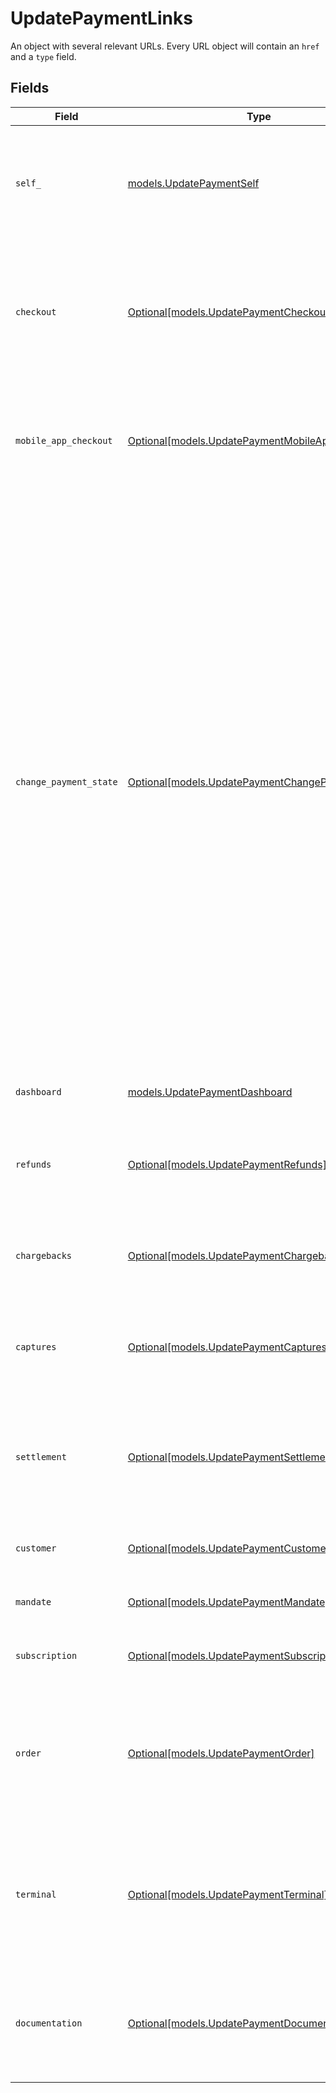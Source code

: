 # UpdatePaymentLinks

An object with several relevant URLs. Every URL object will contain an `href` and a `type` field.


## Fields

| Field                                                                                                                                                                                                                                                                                                                                                                                                                            | Type                                                                                                                                                                                                                                                                                                                                                                                                                             | Required                                                                                                                                                                                                                                                                                                                                                                                                                         | Description                                                                                                                                                                                                                                                                                                                                                                                                                      |
| -------------------------------------------------------------------------------------------------------------------------------------------------------------------------------------------------------------------------------------------------------------------------------------------------------------------------------------------------------------------------------------------------------------------------------- | -------------------------------------------------------------------------------------------------------------------------------------------------------------------------------------------------------------------------------------------------------------------------------------------------------------------------------------------------------------------------------------------------------------------------------- | -------------------------------------------------------------------------------------------------------------------------------------------------------------------------------------------------------------------------------------------------------------------------------------------------------------------------------------------------------------------------------------------------------------------------------- | -------------------------------------------------------------------------------------------------------------------------------------------------------------------------------------------------------------------------------------------------------------------------------------------------------------------------------------------------------------------------------------------------------------------------------- |
| `self_`                                                                                                                                                                                                                                                                                                                                                                                                                          | [models.UpdatePaymentSelf](../models/updatepaymentself.md)                                                                                                                                                                                                                                                                                                                                                                       | :heavy_check_mark:                                                                                                                                                                                                                                                                                                                                                                                                               | In v2 endpoints, URLs are commonly represented as objects with an `href` and `type` field.                                                                                                                                                                                                                                                                                                                                       |
| `checkout`                                                                                                                                                                                                                                                                                                                                                                                                                       | [Optional[models.UpdatePaymentCheckout]](../models/updatepaymentcheckout.md)                                                                                                                                                                                                                                                                                                                                                     | :heavy_minus_sign:                                                                                                                                                                                                                                                                                                                                                                                                               | The URL your customer should visit to make the payment. This is where you should redirect the customer to.                                                                                                                                                                                                                                                                                                                       |
| `mobile_app_checkout`                                                                                                                                                                                                                                                                                                                                                                                                            | [Optional[models.UpdatePaymentMobileAppCheckout]](../models/updatepaymentmobileappcheckout.md)                                                                                                                                                                                                                                                                                                                                   | :heavy_minus_sign:                                                                                                                                                                                                                                                                                                                                                                                                               | The deeplink URL to the app of the payment method. Currently only available for `bancontact`.                                                                                                                                                                                                                                                                                                                                    |
| `change_payment_state`                                                                                                                                                                                                                                                                                                                                                                                                           | [Optional[models.UpdatePaymentChangePaymentState]](../models/updatepaymentchangepaymentstate.md)                                                                                                                                                                                                                                                                                                                                 | :heavy_minus_sign:                                                                                                                                                                                                                                                                                                                                                                                                               | For test mode payments in certain scenarios, a hosted interface is available to help you test different<br/>payment states.<br/><br/>Firstly, for recurring test mode payments. Recurring payments do not have a checkout URL, because these<br/>payments are executed without any user interaction.<br/><br/>Secondly, for paid test mode payments. The payment state screen will then allow you to create a refund or<br/>chargeback for the test payment. |
| `dashboard`                                                                                                                                                                                                                                                                                                                                                                                                                      | [models.UpdatePaymentDashboard](../models/updatepaymentdashboard.md)                                                                                                                                                                                                                                                                                                                                                             | :heavy_check_mark:                                                                                                                                                                                                                                                                                                                                                                                                               | Direct link to the payment in the Mollie Dashboard.                                                                                                                                                                                                                                                                                                                                                                              |
| `refunds`                                                                                                                                                                                                                                                                                                                                                                                                                        | [Optional[models.UpdatePaymentRefunds]](../models/updatepaymentrefunds.md)                                                                                                                                                                                                                                                                                                                                                       | :heavy_minus_sign:                                                                                                                                                                                                                                                                                                                                                                                                               | The API resource URL of the [refunds](list-payment-refunds) that belong to this payment.                                                                                                                                                                                                                                                                                                                                         |
| `chargebacks`                                                                                                                                                                                                                                                                                                                                                                                                                    | [Optional[models.UpdatePaymentChargebacks]](../models/updatepaymentchargebacks.md)                                                                                                                                                                                                                                                                                                                                               | :heavy_minus_sign:                                                                                                                                                                                                                                                                                                                                                                                                               | The API resource URL of the [chargebacks](list-payment-chargebacks) that belong to this<br/>payment.                                                                                                                                                                                                                                                                                                                             |
| `captures`                                                                                                                                                                                                                                                                                                                                                                                                                       | [Optional[models.UpdatePaymentCaptures]](../models/updatepaymentcaptures.md)                                                                                                                                                                                                                                                                                                                                                     | :heavy_minus_sign:                                                                                                                                                                                                                                                                                                                                                                                                               | The API resource URL of the [captures](list-payment-captures) that belong to this payment.                                                                                                                                                                                                                                                                                                                                       |
| `settlement`                                                                                                                                                                                                                                                                                                                                                                                                                     | [Optional[models.UpdatePaymentSettlement]](../models/updatepaymentsettlement.md)                                                                                                                                                                                                                                                                                                                                                 | :heavy_minus_sign:                                                                                                                                                                                                                                                                                                                                                                                                               | The API resource URL of the [settlement](get-settlement) this payment has been settled with.<br/>Not present if not yet settled.                                                                                                                                                                                                                                                                                                 |
| `customer`                                                                                                                                                                                                                                                                                                                                                                                                                       | [Optional[models.UpdatePaymentCustomer]](../models/updatepaymentcustomer.md)                                                                                                                                                                                                                                                                                                                                                     | :heavy_minus_sign:                                                                                                                                                                                                                                                                                                                                                                                                               | The API resource URL of the [customer](get-customer).                                                                                                                                                                                                                                                                                                                                                                            |
| `mandate`                                                                                                                                                                                                                                                                                                                                                                                                                        | [Optional[models.UpdatePaymentMandate]](../models/updatepaymentmandate.md)                                                                                                                                                                                                                                                                                                                                                       | :heavy_minus_sign:                                                                                                                                                                                                                                                                                                                                                                                                               | The API resource URL of the [mandate](get-mandate).                                                                                                                                                                                                                                                                                                                                                                              |
| `subscription`                                                                                                                                                                                                                                                                                                                                                                                                                   | [Optional[models.UpdatePaymentSubscription]](../models/updatepaymentsubscription.md)                                                                                                                                                                                                                                                                                                                                             | :heavy_minus_sign:                                                                                                                                                                                                                                                                                                                                                                                                               | The API resource URL of the [subscription](get-subscription).                                                                                                                                                                                                                                                                                                                                                                    |
| `order`                                                                                                                                                                                                                                                                                                                                                                                                                          | [Optional[models.UpdatePaymentOrder]](../models/updatepaymentorder.md)                                                                                                                                                                                                                                                                                                                                                           | :heavy_minus_sign:                                                                                                                                                                                                                                                                                                                                                                                                               | The API resource URL of the [order](get-order) this payment was created for. Not present if not created for an<br/>order.                                                                                                                                                                                                                                                                                                        |
| `terminal`                                                                                                                                                                                                                                                                                                                                                                                                                       | [Optional[models.UpdatePaymentTerminal]](../models/updatepaymentterminal.md)                                                                                                                                                                                                                                                                                                                                                     | :heavy_minus_sign:                                                                                                                                                                                                                                                                                                                                                                                                               | The API resource URL of the [terminal](get-terminal) this payment was created for. Only present for<br/>point-of-sale payments.                                                                                                                                                                                                                                                                                                  |
| `documentation`                                                                                                                                                                                                                                                                                                                                                                                                                  | [Optional[models.UpdatePaymentDocumentation]](../models/updatepaymentdocumentation.md)                                                                                                                                                                                                                                                                                                                                           | :heavy_minus_sign:                                                                                                                                                                                                                                                                                                                                                                                                               | In v2 endpoints, URLs are commonly represented as objects with an `href` and `type` field.                                                                                                                                                                                                                                                                                                                                       |